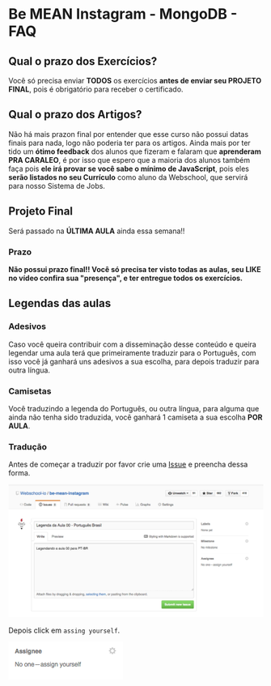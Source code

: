 # Be MEAN Instagram - MongoDB - FAQ

## Qual o prazo dos Exercícios?

Você só precisa enviar **TODOS** os exercícios **antes de enviar seu PROJETO FINAL**, pois é obrigatório para receber o certificado.

## Qual o prazo dos Artigos?

Não há mais prazon final por entender que esse curso não possui datas finais para nada, logo não poderia ter para os artigos. Ainda mais por ter tido um **ótimo feedback** dos alunos que fizeram e falaram que **aprenderam PRA CARALEO**, é por isso que espero que a maioria dos alunos também faça pois **ele irá provar se você sabe o mínimo de JavaScript**, pois eles **serão listados no seu Currículo** como aluno da Webschool, que servirá para nosso Sistema de Jobs.


## Projeto Final

Será passado na **ÚLTIMA AULA** ainda essa semana!!

### Prazo

**Não possui prazo final!! Você só precisa ter visto todas as aulas, seu LIKE no vídeo confira sua "presença", e ter entregue todos os exercícios.** 

## Legendas das aulas

### Adesivos

Caso você queira contribuir com a disseminação desse conteúdo e queira legendar uma aula terá que primeiramente traduzir para o Português, com isso você já ganhará uns adesivos a sua escolha, para depois traduzir para outra língua.

### Camisetas

Você traduzindo a legenda do Português, ou outra língua, para alguma que ainda não tenha sido traduzida, você ganhará 1 camiseta a sua escolha **POR AULA**.

### Tradução

Antes de começar a traduzir por favor crie uma [Issue](https://github.com/Webschool-io/be-mean-instagram/issues/new) e preencha dessa forma.

![](./images/translate-issue.png)

Depois click em `assing yourself`.

![](./images/translate-assignee.png)
